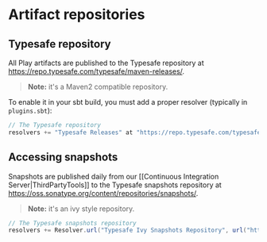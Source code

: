 <!--- Copyright (C) 2009-2016 Lightbend Inc. <https://www.lightbend.com> -->
# Artifact repositories

## Typesafe repository

All Play artifacts are published to the Typesafe repository at <https://repo.typesafe.com/typesafe/maven-releases/>.

> **Note:** it's a Maven2 compatible repository.

To enable it in your sbt build, you must add a proper resolver (typically in `plugins.sbt`):

```scala
// The Typesafe repository
resolvers += "Typesafe Releases" at "https://repo.typesafe.com/typesafe/maven-releases/"
```

## Accessing snapshots

Snapshots are published daily from our [[Continuous Integration Server|ThirdPartyTools]] to the Typesafe snapshots repository at <https://oss.sonatype.org/content/repositories/snapshots/>.

> **Note:** it's an ivy style repository.

```scala
// The Typesafe snapshots repository
resolvers += Resolver.url("Typesafe Ivy Snapshots Repository", url("https://oss.sonatype.org/content/repositories/snapshots/"))(Resolver.ivyStylePatterns)
```

